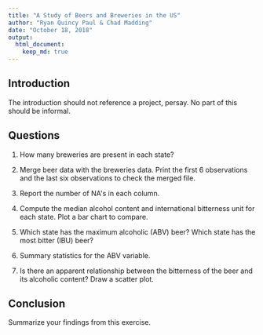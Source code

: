 ```yaml
---
title: "A Study of Beers and Breweries in the US"
author: "Ryan Quincy Paul & Chad Madding"
date: "October 18, 2018"
output:
  html_document:
    keep_md: true
---
```




## Introduction

The introduction should not reference a project, persay. No part of this should be informal.

## Questions

   1. How many breweries are present in each state?
   
   2. Merge beer data with the breweries data. Print the first 6 observations and the last six observations to check the merged file.
   
   3. Report the number of NA's in each column.
   
   4. Compute the median alcohol content and international bitterness unit for each state. Plot a bar chart to compare.
   
   5. Which state has the maximum alcoholic (ABV) beer? Which state has the most bitter (IBU) beer?
   
   6. Summary statistics for the ABV variable.
   
   7. Is there an apparent relationship between the bitterness of the beer and its alcoholic content? Draw a scatter plot.
   
## Conclusion

Summarize your findings from this exercise.
